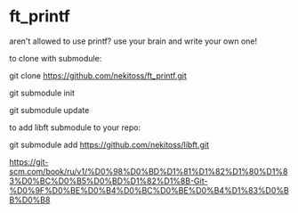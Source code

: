 # ft_printf
aren't allowed to use printf? use your brain and write your own one!

to clone with submodule:

git clone https://github.com/nekitoss/ft_printf.git

git submodule init

git submodule update



to add libft submodule to your repo:

git submodule add https://github.com/nekitoss/libft.git

https://git-scm.com/book/ru/v1/%D0%98%D0%BD%D1%81%D1%82%D1%80%D1%83%D0%BC%D0%B5%D0%BD%D1%82%D1%8B-Git-%D0%9F%D0%BE%D0%B4%D0%BC%D0%BE%D0%B4%D1%83%D0%BB%D0%B8

